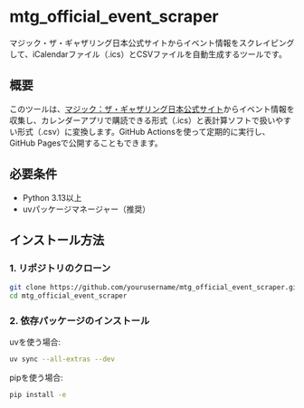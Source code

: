 # mtg_official_event_scraper

マジック・ザ・ギャザリング日本公式サイトからイベント情報をスクレイピングして、iCalendarファイル（.ics）とCSVファイルを自動生成するツールです。

## 概要

このツールは、[マジック：ザ・ギャザリング日本公式サイト](https://mtg-jp.com/events/)からイベント情報を収集し、カレンダーアプリで購読できる形式（.ics）と表計算ソフトで扱いやすい形式（.csv）に変換します。GitHub Actionsを使って定期的に実行し、GitHub Pagesで公開することもできます。

## 必要条件

- Python 3.13以上
- uvパッケージマネージャー（推奨）

## インストール方法

### 1. リポジトリのクローン

```bash
git clone https://github.com/yourusername/mtg_official_event_scraper.git
cd mtg_official_event_scraper
```

### 2. 依存パッケージのインストール

uvを使う場合:
```bash
uv sync --all-extras --dev
```

pipを使う場合:
```bash
pip install -e
```